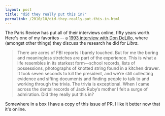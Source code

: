 ```yaml
---
layout: post
title: "did they really put this in?"
permalink: /2010/10/did-they-really-put-this-in.html
---
```


<p>The Paris Review has put all of their interviews online, fifty years worth.  Here&#39;s one of my favorites -- a <a href="http://www.theparisreview.org/interviews/1887/the-art-of-fiction-no-135-don-delillo">1993 interview with Don DeLillo</a>, where (amongst other things) they discuss the research he did for <cite>Libra</cite>.</p>

<blockquote><p>There are acres of FBI reports I barely touched. But for me the boring and meaningless stretches are part of the experience. This is what a life resembles in its starkest form—school records, lists of possessions, photographs of knotted string found in a kitchen drawer. It took seven seconds to kill the president, and we’re still collecting evidence and sifting documents and finding people to talk to and working through the trivia. The trivia is exceptional. When I came across the dental records of Jack Ruby’s mother I felt a surge of admiration. Did they really put this in? </p></blockquote>

<p>Somewhere in a box I have a copy of this issue of PR. I like it better now that it&#39;s online.</p>


